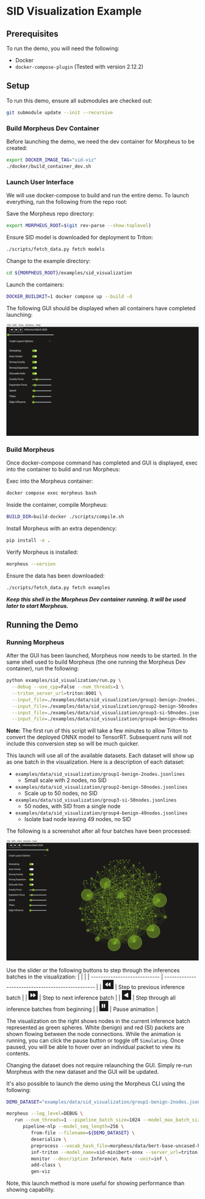 <!--
SPDX-FileCopyrightText: Copyright (c) 2022-2023, NVIDIA CORPORATION & AFFILIATES. All rights reserved.
SPDX-License-Identifier: Apache-2.0

Licensed under the Apache License, Version 2.0 (the "License");
you may not use this file except in compliance with the License.
You may obtain a copy of the License at

http://www.apache.org/licenses/LICENSE-2.0

Unless required by applicable law or agreed to in writing, software
distributed under the License is distributed on an "AS IS" BASIS,
WITHOUT WARRANTIES OR CONDITIONS OF ANY KIND, either express or implied.
See the License for the specific language governing permissions and
limitations under the License.
-->

# SID Visualization Example

## Prerequisites

To run the demo, you will need the following:
- Docker
- `docker-compose-plugin` (Tested with version 2.12.2)

## Setup

To run this demo, ensure all submodules are checked out:
```bash
git submodule update --init --recursive
```

### Build Morpheus Dev Container

Before launching the demo, we need the dev container for Morpheus to be created:
```bash
export DOCKER_IMAGE_TAG="sid-viz"
./docker/build_container_dev.sh
```

### Launch User Interface

We will use docker-compose to build and run the entire demo. To launch everything, run the following from the repo root:

Save the Morpheus repo directory:
```bash
export MORPHEUS_ROOT=$(git rev-parse --show-toplevel)
```

Ensure SID model is downloaded for deployment to Triton:
```bash
./scripts/fetch_data.py fetch models
```

Change to the example directory:
```bash
cd ${MORPHEUS_ROOT}/examples/sid_visualization
```

Launch the containers:
```bash
DOCKER_BUILDKIT=1 docker compose up --build -d
```

The following GUI should be displayed when all containers have completed launching:

![Initial Window](./img/initial_win.png)

### Build Morpheus

Once docker-compose command has completed and GUI is displayed, exec into the container to build and run Morpheus:

Exec into the Morpheus container:
```bash
docker compose exec morpheus bash
```

Inside the container, compile Morpheus:
```bash
BUILD_DIR=build-docker ./scripts/compile.sh
```

Install Morpheus with an extra dependency:
```bash
pip install -e .
```

Verify Morpheus is installed:
```bash
morpheus --version
```

Ensure the data has been downloaded:
```bash
./scripts/fetch_data.py fetch examples
```

***Keep this shell in the Morpheus Dev container running. It will be used later to start Morpheus.***

## Running the Demo

### Running Morpheus

After the GUI has been launched, Morpheus now needs to be started. In the same shell used to build Morpheus (the one running the Morpheus Dev container), run the following:
```bash
python examples/sid_visualization/run.py \
  --debug --use_cpp=False --num_threads=1 \
  --triton_server_url=triton:8001 \
  --input_file=./examples/data/sid_visualization/group1-benign-2nodes.jsonlines \
  --input_file=./examples/data/sid_visualization/group2-benign-50nodes.jsonlines \
  --input_file=./examples/data/sid_visualization/group3-si-50nodes.jsonlines \
  --input_file=./examples/data/sid_visualization/group4-benign-49nodes.jsonlines
```

**Note:** The first run of this script will take a few minutes to allow Triton to convert the deployed ONNX model to TensorRT. Subsequent runs will not include this conversion step so will be much quicker.

This launch will use all of the available datasets. Each dataset will show up as one batch in the visualization. Here is a description of each dataset:

- `examples/data/sid_visualization/group1-benign-2nodes.jsonlines`
  - Small scale with 2 nodes, no SID
- `examples/data/sid_visualization/group2-benign-50nodes.jsonlines`
  - Scale up to 50 nodes, no SID
- `examples/data/sid_visualization/group3-si-50nodes.jsonlines`
  - 50 nodes, with SID from a single node
- `examples/data/sid_visualization/group4-benign-49nodes.jsonlines`
  - Isolate bad node leaving 49 nodes, no SID

The following is a screenshot after all four batches have been processed:

![Full Window](./img/full_win.png)

Use the slider or the following buttons to step through the inferences batches in the visualization:
|                              |                                                   |
| ---------------------------- | ------------------------------------------------- |
| ![left](./img/left.png)      | Step to previous inference batch                  |
| ![right](./img/right.png)    | Step to next inference batch                      |
| ![replay](./img/replay.png)  | Step through all inference batches from beginning |
| ![pause](./img/pause.png)    | Pause animation                                   |

The visualization on the right shows nodes in the current inference batch represented as
green spheres. White (benign) and red (SI) packets are shown flowing between the node connections.
While the animation is running, you can click the pause button or toggle off `Simulating`. Once paused,
you will be able to hover over an individual packet to view its contents.

Changing the dataset does not require relaunching the GUI. Simply re-run Morpheus with the new dataset and the GUI will be updated.

It's also possible to launch the demo using the Morpheus CLI using the following:

```bash
DEMO_DATASET="examples/data/sid_visualization/group1-benign-2nodes.jsonlines"
```

```bash
morpheus --log_level=DEBUG \
   run --num_threads=1 --pipeline_batch_size=1024 --model_max_batch_size=32 --edge_buffer_size=4 --use_cpp=False \
      pipeline-nlp --model_seq_length=256 \
         from-file --filename=${DEMO_DATASET} \
         deserialize \
         preprocess --vocab_hash_file=morpheus/data/bert-base-uncased-hash.txt --truncation=True --do_lower_case=True --add_special_tokens=False \
         inf-triton --model_name=sid-minibert-onnx --server_url=triton:8001 --force_convert_inputs=True \
         monitor --description Inference\ Rate --unit=inf \
         add-class \
         gen-viz
```

Note, this launch method is more useful for showing performance than showing capability.
